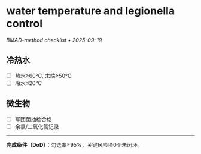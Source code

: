 # water temperature and legionella control

_BMAD-method checklist • 2025-09-19_

## 冷热水

- [ ] 热水≥60°C, 末端≥50°C
- [ ] 冷水≤20°C

## 微生物

- [ ] 军团菌抽检合格
- [ ] 余氯/二氧化氯记录

---

**完成条件（DoD）**：勾选率≥95%，关键风险项0个未闭环。
